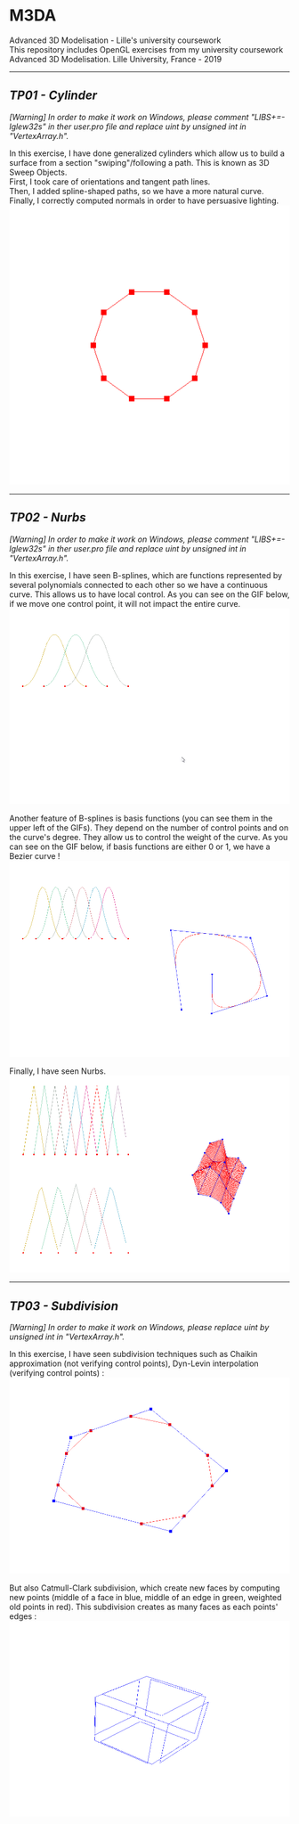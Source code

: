 # M3DA

Advanced 3D Modelisation - Lille's university coursework  
This repository includes OpenGL exercises from my university coursework Advanced 3D Modelisation.
Lille University, France - 2019

--------------------------------------------
## _TP01 - Cylinder_

_[Warning] In order to make it work on Windows, please comment "LIBS+=-lglew32s" in ther user.pro file and replace uint by unsigned int in "VertexArray.h"._

In this exercise, I have done generalized cylinders which allow us to build a surface from a section "swiping"/following a path. This is known as 3D Sweep Objects.  
First, I took care of orientations and tangent path lines.  
Then, I added spline-shaped paths, so we have a more natural curve.  
Finally, I correctly computed normals in order to have persuasive lighting.  
![cylinder](/media/cylinder.gif)

--------------------------------------------
## _TP02 - Nurbs_

_[Warning] In order to make it work on Windows, please comment "LIBS+=-lglew32s" in ther user.pro file and replace uint by unsigned int in "VertexArray.h"._

In this exercise, I have seen B-splines, which are functions represented by several polynomials connected to each other so we have a continuous curve. This allows us to have local control. As you can see on the GIF below, if we move one control point, it will not impact the entire curve.
![cylinder](/media/splines1.gif)

Another feature of B-splines is basis functions (you can see them in the upper left of the GIFs). They depend on the number of control points and on the curve's degree. They allow us to control the weight of the curve. As you can see on the GIF below, if basis functions are either 0 or 1, we have a Bezier curve !
![cylinder](/media/splines2.gif)

Finally, I have seen Nurbs.
![cylinder](/media/splines3.png)

--------------------------------------------
## _TP03 - Subdivision_

_[Warning] In order to make it work on Windows, please replace uint by unsigned int in "VertexArray.h"._

In this exercise, I have seen subdivision techniques such as Chaikin approximation (not verifying control points), Dyn-Levin interpolation (verifying control points) :  
![cylinder](/media/subdivision1.gif)

But also Catmull-Clark subdivision, which create new faces by computing new points (middle of a face in blue, middle of an edge in green, weighted old points in red). This subdivision creates as many faces as each points' edges :  
![cylinder](/media/subdivision2.gif)
